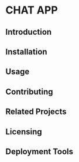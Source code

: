 # CHAT APP
## Introduction
## Installation
## Usage
## Contributing
## Related Projects
## Licensing
## Deployment Tools